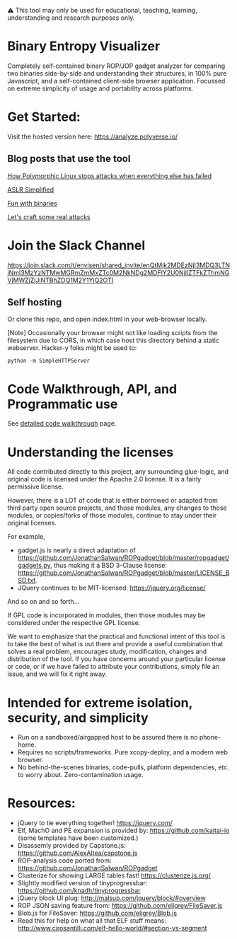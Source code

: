 ⚠️ This tool may only be used for educational, teaching, learning,
understanding and research purposes only.

# Binary Entropy Visualizer

Completely self-contained binary ROP/JOP gadget analyzer for comparing two binaries
side-by-side and understanding their structures, in 100% pure Javascript, and a
self-contained client-side browser application. Focussed on extreme simplicity
of usage and portability across platforms.

# Get Started:
Visit the hosted version here: https://analyze.polyverse.io/

## Blog posts that use the tool

[How Polymorphic Linux stops attacks when everything else has failed](https://blog.polyverse.io/how-polymorphic-linux-stops-attacks-when-everything-else-has-failed-cd8d6b2d669f)

[ASLR Simplified](https://blog.polyverse.io/why-aslr-stops-rop-attacks-8e961ca6951e)

[Fun with binaries](https://blog.polyverse.io/fun-with-binaries-4361128556a4)

[Let's craft some real attacks](https://blog.polyverse.io/lets-craft-some-real-attacks-8efac7b3df90)

# Join the Slack Channel
https://join.slack.com/t/envisen/shared_invite/enQtMjk2MDEzNjI3MDQ3LTNjNmI3MzYzNTMwMGRmZmMxZTc0M2NkNDg2MDFlY2U0NjllZTFkZThmNGVjMWZjZjJiNTBhZDQ1M2Y1YjQ2OTI


## Self hosting

Or clone this repo, and open index.html in your web-browser locally.

[Note] Occasionally your browser might not like loading scripts from the filesystem due to CORS,
in which case host this directory behind a static webserver. Hacker-y folks might
be used to:
```
python -m SimpleHTTPServer
```

# Code Walkthrough, API, and Programmatic use

See [detailed code walkthrough](/docs/code-walkthrough.md) page.

# Understanding the licenses

All code contributed directly to this project, any surrounding glue-logic,
and original code is licensed under the Apache 2.0 license. It is a fairly
permissive license.

However, there is a LOT of code that is either borrowed or adapted from third
party open source projects, and those modules, any changes to those modules,
or copies/forks of those modules, continue to stay under their original
licenses.

For example,
* gadget.js is nearly a direct adaptation of
https://github.com/JonathanSalwan/ROPgadget/blob/master/ropgadget/gadgets.py,
thus making it a BSD 3-Clause license: https://github.com/JonathanSalwan/ROPgadget/blob/master/LICENSE_BSD.txt.
* JQuery continues to be MIT-licensed: https://jquery.org/license/

And so on and so forth...

If GPL code is incorporated in modules, then those modules may be considered
under the respective GPL license.

We want to emphasize that the practical and functional intent of this tool is
to take the best of what is out there and provide a useful combination that solves
a real problem, encourages study, modification, changes and distribution of the
tool. If you have concerns around your particular license or code, or if
we have failed to attribute your contributions, simply file an issue, and
we will fix it right away.

# Intended for extreme isolation, security, and simplicity

* Run on a sandboxed/airgapped host to be assured there is no phone-home.
* Requires no scripts/frameworks. Pure xcopy-deploy, and a modern web browser.
* No behind-the-scenes binaries, code-pulls, platform dependencies, etc.
  to worry about. Zero-contamination usage.

# Resources:
* jQuery to tie everything together! https://jquery.com/
* Elf, MachO and PE expansion is provided by: https://github.com/kaitai-io (some templates have been customized.)
* Disassemly provided by Capstone.js: https://github.com/AlexAltea/capstone.js
* ROP-analysis code ported from: https://github.com/JonathanSalwan/ROPgadget
* Clusterize for showing LARGE tables fast! https://clusterize.js.org/
* Slightly modified version of tinyprogressbar: https://github.com/knadh/tinyprogressbar
* jQuery block UI plug: http://malsup.com/jquery/block/#overview
* ROP JSON saving feature from: https://github.com/eligrey/FileSaver.js
* Blob.js for FileSaver: https://github.com/eligrey/Blob.js
* Read this for help on what all that ELF stuff means: http://www.cirosantilli.com/elf-hello-world/#section-vs-segment
